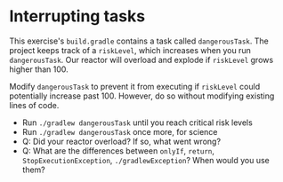 # Interrupting tasks

This exercise's `build.gradle` contains a task called `dangerousTask`.
The project keeps track of a `riskLevel`, which increases when you run `dangerousTask`.
Our reactor will overload and explode if `riskLevel` grows higher than 100.

Modify `dangerousTask` to prevent it from executing if `riskLevel` could potentially increase past 100.
However, do so without modifying existing lines of code.

- Run `./gradlew dangerousTask` until you reach critical risk levels
- Run `./gradlew dangerousTask` once more, for science
- Q: Did your reactor overload? If so, what went wrong?
- Q: What are the differences between `onlyIf`, `return`, `StopExecutionException`, `./gradlewException`? When would you use them?
